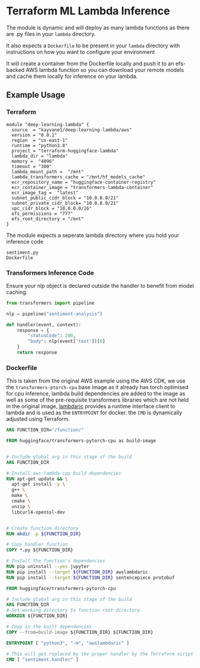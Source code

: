 # Terraform ML Lambda Inference

The module is dynamic and will deploy as many lambda functions as there are .py files in your `lambda` directory.

It also expects a `Dockerfile` to be present in your `lambda` directory with instructions on how you want to configure your environment

It will create a container from the Dockerfile locally and push it to an efs-backed AWS lambda function so you can download your remote models and cache them locally for inference on your lambda.

## Example Usage

### Terraform

```
module "deep-learning-lambda" {
  source  = "kayvane1/deep-learning-lambda/aws"
  version = "0.0.1"
  region  = "us-east-1"
  runtime = "python3.8"
  project = "terraform-huggingface-lambda"
  lambda_dir = "lambda"
  memory =  "4096"
  timeout = "300"
  lambda_mount_path =  "/mnt"
  lambda_transformers_cache = "/mnt/hf_models_cache"
  ecr_repository_name = "huggingface-container-registry"
  ecr_container_image = "transformers-lambda-container"
  ecr_image_tag =  "latest"
  subnet_public_cidr_block = "10.0.0.0/21"
  subnet_private_cidr_block= "10.0.8.0/21"
  vpc_cidr_block = "10.0.0.0/16"
  efs_permissions = "777"
  efs_root_directory = "/mnt"
}
```

The module expects a seperate lambda directory where you hold your inference code

``` ./lambda
sentiment.py
Dockerfile
```

### Transformers Inference Code

Ensure your nlp object is declared outside the handler to benefit from model caching.

```python
from transformers import pipeline

nlp = pipeline("sentiment-analysis")

def handler(event, context):
    response = {
        "statusCode": 200,
        "body": nlp(event['text'])[0]
    }
    return response
```

### Dockerfile

This is taken from the original AWS example using the AWS CDK, we use the `transformers-ptorch-cpu` base image as it already has torch optimised for cpu inference, lambda build dependencies are added to the image as well as some of the pre-requisite transformers libraries which are not held in the original image, [lambdaric](https://pypi.org/project/awslambdaric/) provides a runtime interface client to lambda and is used as the `ENTRYPOINT` for docker. the `CMD` is dynamically adjusted using Terraform.

```Dockerfile
ARG FUNCTION_DIR="/function/"

FROM huggingface/transformers-pytorch-cpu as build-image


# Include global arg in this stage of the build
ARG FUNCTION_DIR

# Install aws-lambda-cpp build dependencies
RUN apt-get update && \
  apt-get install -y \
  g++ \
  make \
  cmake \
  unzip \
  libcurl4-openssl-dev


# Create function directory
RUN mkdir -p ${FUNCTION_DIR}

# Copy handler function
COPY *.py ${FUNCTION_DIR}

# Install the function's dependencies
RUN pip uninstall --yes jupyter
RUN pip install --target ${FUNCTION_DIR} awslambdaric
RUN pip install --target ${FUNCTION_DIR} sentencepiece protobuf

FROM huggingface/transformers-pytorch-cpu

# Include global arg in this stage of the build
ARG FUNCTION_DIR
# Set working directory to function root directory
WORKDIR ${FUNCTION_DIR}

# Copy in the built dependencies
COPY --from=build-image ${FUNCTION_DIR} ${FUNCTION_DIR}

ENTRYPOINT [ "python3", "-m", "awslambdaric" ]

# This will get replaced by the proper handler by the Terraform script
CMD [ "sentiment.handler" ]
```